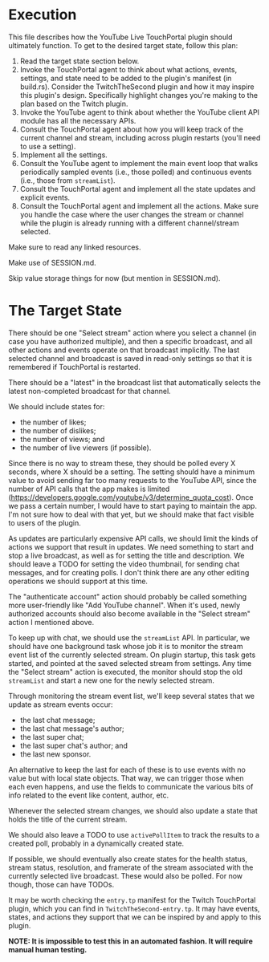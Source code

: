 # Execution

This file describes how the YouTube Live TouchPortal plugin should
ultimately function. To get to the desired target state, follow this
plan:

1. Read the target state section below.
2. Invoke the TouchPortal agent to think about what actions, events, settings, and state need to be added to the plugin's manifest (in build.rs). Consider the TwitchTheSecond plugin and how it may inspire this plugin's design. Specifically highlight changes you're making to the plan based on the Twitch plugin.
3. Invoke the YouTube agent to think about whether the YouTube client API module has all the necessary APIs.
4. Consult the TouchPortal agent about how you will keep track of the current channel and stream, including across plugin restarts (you'll need to use a setting).
5. Implement all the settings.
6. Consult the YouTube agent to implement the main event loop that walks periodically sampled events (i.e., those polled) and continuous events (i.e., those from `streamList`).
7. Consult the TouchPortal agent and implement all the state updates and explicit events.
8. Consult the TouchPortal agent and implement all the actions. Make sure you handle the case where the user changes the stream or channel while the plugin is already running with a different channel/stream selected.

Make sure to read any linked resources.

Make use of SESSION.md.

Skip value storage things for now (but mention in SESSION.md).

# The Target State

There should be one "Select stream" action where you select a channel
(in case you have authorized multiple), and then a specific broadcast,
and all other actions and events operate on that broadcast implicitly.
The last selected channel and broadcast is saved in read-only settings
so that it is remembered if TouchPortal is restarted.

There should be a "latest" in the broadcast list that automatically
selects the latest non-completed broadcast for that channel.

We should include states for:

- the number of likes;
- the number of dislikes;
- the number of views; and
- the number of live viewers (if possible).

Since there is no way to stream these, they should be polled every X
seconds, where X should be a setting. The setting should have a minimum
value to avoid sending far too many requests to the YouTube API, since
the number of API calls that the app makes is limited
(<https://developers.google.com/youtube/v3/determine_quota_cost>). Once
we pass a certain number, I would have to start paying to maintain the
app. I'm not sure how to deal with that yet, but we should make that
fact visible to users of the plugin.

As updates are particularly expensive API calls, we should limit the
kinds of actions we support that result in updates. We need something to
start and stop a live broadcast, as well as for setting the title and
description. We should leave a TODO for setting the video thumbnail, for
sending chat messages, and for creating polls. I don't think there are
any other editing operations we should support at this time.

The "authenticate account" action should probably be called something
more user-friendly like "Add YouTube channel". When it's used, newly
authorized accounts should also become available in the "Select stream"
action I mentioned above.

To keep up with chat, we should use the `streamList` API. In particular, 
we should have one background task whose job it is to monitor the stream
event list of the currently selected stream. On plugin startup, this
task gets started, and pointed at the saved selected stream from
settings. Any time the "Select stream" action is executed, the monitor
should stop the old `streamList` and start a new one for the newly
selected stream.

Through monitoring the stream event list, we'll keep several states that
we update as stream events occur:

- the last chat message;
- the last chat message's author;
- the last super chat;
- the last super chat's author; and
- the last new sponsor.

An alternative to keep the last for each of these is to use events with
no value but with local state objects. That way, we can trigger those
when each even happens, and use the fields to communicate the various
bits of info related to the event like content, author, etc.

Whenever the selected stream changes, we should also update a state that
holds the title of the current stream.

We should also leave a TODO to use `activePollItem` to track the results
to a created poll, probably in a dynamically created state.

If possible, we should eventually also create states for the health
status, stream status, resolution, and framerate of the stream
associated with the currently selected live broadcast. These would also
be polled. For now though, those can have TODOs.

It may be worth checking the `entry.tp` manifest for the Twitch
TouchPortal plugin, which you can find in `TwitchTheSecond-entry.tp`. It
may have events, states, and actions they support that we can be
inspired by and apply to this plugin.

**NOTE: It is impossible to test this in an automated fashion. It will
require manual human testing.**
